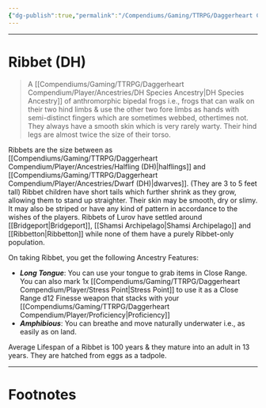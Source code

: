 ```yaml
---
{"dg-publish":true,"permalink":"/Compendiums/Gaming/TTRPG/Daggerheart Compendium/Player/Ancestries/Ribbet (DH)/","tags":["TTRPG"]}
---
```



---
# Ribbet (DH)
> A [[Compendiums/Gaming/TTRPG/Daggerheart Compendium/Player/Ancestries/DH Species Ancestry\|DH Species Ancestry]] of anthromorphic bipedal frogs i.e., frogs that can walk on their two hind limbs & use the other two fore limbs as hands with semi-distinct fingers which are sometimes webbed, othertimes not. They always have a smooth skin which is very rarely warty. Their hind legs are almost twice the size of their torso.

Ribbets are the size between as [[Compendiums/Gaming/TTRPG/Daggerheart Compendium/Player/Ancestries/Halfling (DH)\|halflings]] and [[Compendiums/Gaming/TTRPG/Daggerheart Compendium/Player/Ancestries/Dwarf (DH)\|dwarves]]. (They are 3 to 5 feet tall) Ribbet children have short tails which further shrink as they grow, allowing them to stand up straighter. Their skin may be smooth, dry or slimy. It may also be striped or have any kind of pattern in accordance to the wishes of the players. Ribbets of Lurov have settled around [[Bridgeport\|Bridgeport]], [[Shamsi Archipelago\|Shamsi Archipelago]] and [[Ribbetton\|Ribbetton]] while none of them have a purely Ribbet-only population.

On taking Ribbet, you get the following Ancestry Features:
- ***Long Tongue***: You can use your tongue to grab items in Close Range. You can also mark 1x [[Compendiums/Gaming/TTRPG/Daggerheart Compendium/Player/Stress Point\|Stress Point]] to use it as a Close Range d12 Finesse weapon that stacks with your [[Compendiums/Gaming/TTRPG/Daggerheart Compendium/Player/Proficiency\|Proficiency]]
- ***Amphibious***: You can breathe and move naturally underwater i.e., as easily as on land.

Average Lifespan of a Ribbet is 100 years & they mature into an adult in 13 years.
They are hatched from eggs as a tadpole.

---
# Footnotes